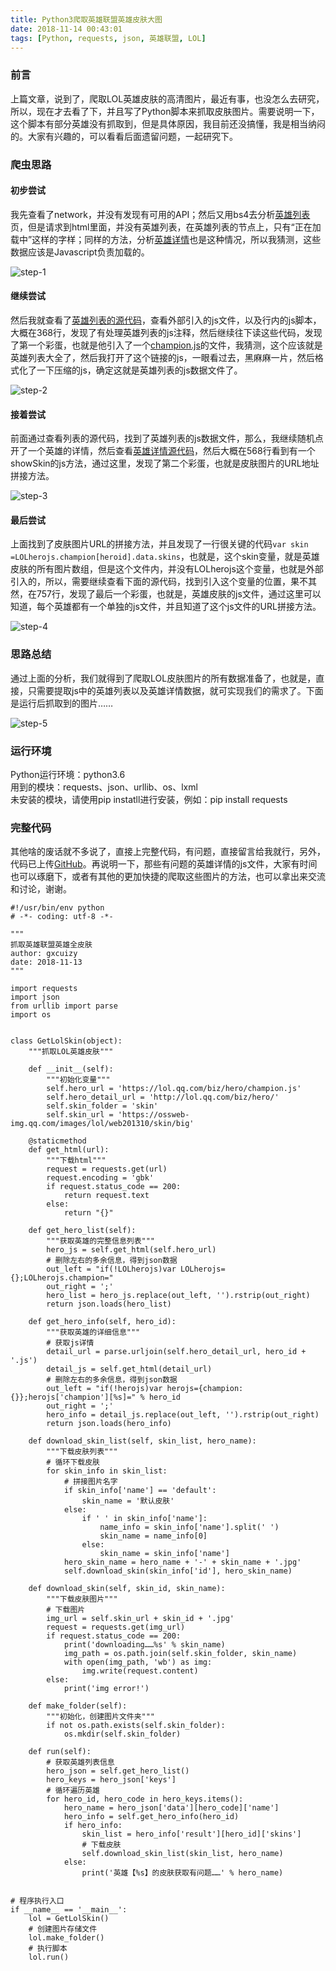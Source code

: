 ```yaml
---
title: Python3爬取英雄联盟英雄皮肤大图
date: 2018-11-14 00:43:01
tags: [Python, requests, json, 英雄联盟, LOL]
---
```


### 前言

上篇文章，说到了，爬取LOL英雄皮肤的高清图片，最近有事，也没怎么去研究，所以，现在才去看了下，并且写了Python脚本来抓取皮肤图片。需要说明一下，这个脚本有部分英雄没有抓取到，但是具体原因，我目前还没搞懂，我是相当纳闷的。大家有兴趣的，可以看看后面遗留问题，一起研究下。

### 爬虫思路

#### 初步尝试

我先查看了network，并没有发现有可用的API；然后又用bs4去分析[英雄列表](https://lol.qq.com/data/info-heros.shtml)页，但是请求到html里面，并没有英雄列表，在英雄列表的节点上，只有“正在加载中”这样的字样；同样的方法，分析[英雄详情](https://lol.qq.com/data/info-defail.shtml?id=Aatrox)也是这种情况，所以我猜测，这些数据应该是Javascript负责加载的。

<!--more-->

![step-1](https://raw.githubusercontent.com/gxcuizy/markdown/master/images/lol-step-1.png)

#### 继续尝试

然后我就查看了[英雄列表的源代码](view-source:https://lol.qq.com/data/info-heros.shtml)，查看外部引入的js文件，以及行内的js脚本，大概在368行，发现了有处理英雄列表的js注释，然后继续往下读这些代码，发现了第一个彩蛋，也就是他引入了一个[champion.js](http://lol.qq.com/biz/hero/champion.js)的文件，我猜测，这个应该就是英雄列表大全了，然后我打开了这个链接的js，一眼看过去，黑麻麻一片，然后格式化了一下压缩的js，确定这就是英雄列表的js数据文件了。

![step-2](https://raw.githubusercontent.com/gxcuizy/markdown/master/images/lol-step=2.png)

#### 接着尝试

前面通过查看列表的源代码，找到了英雄列表的js数据文件，那么，我继续随机点开了一个英雄的详情，然后查看[英雄详情源代码](view-source:https://lol.qq.com/data/info-defail.shtml?id=Aatrox)，然后大概在568行看到有一个showSkin的js方法，通过这里，发现了第二个彩蛋，也就是皮肤图片的URL地址拼接方法。

![step-3](https://raw.githubusercontent.com/gxcuizy/markdown/master/images/lol-step=3.jpg)

#### 最后尝试

上面找到了皮肤图片URL的拼接方法，并且发现了一行很关键的代码`var skin =LOLherojs.champion[heroid].data.skins`，也就是，这个skin变量，就是英雄皮肤的所有图片数组，但是这个文件内，并没有LOLherojs这个变量，也就是外部引入的，所以，需要继续查看下面的源代码，找到引入这个变量的位置，果不其然，在757行，发现了最后一个彩蛋，也就是，英雄皮肤的js文件，通过这里可以知道，每个英雄都有一个单独的js文件，并且知道了这个js文件的URL拼接方法。

![step-4](https://raw.githubusercontent.com/gxcuizy/markdown/master/images/lol-step-4.jpg)

### 思路总结

通过上面的分析，我们就得到了爬取LOL皮肤图片的所有数据准备了，也就是，直接，只需要提取js中的英雄列表以及英雄详情数据，就可实现我们的需求了。下面是运行后抓取到的图片……

![step-5](https://raw.githubusercontent.com/gxcuizy/markdown/master/images/lol-step-5.jpg)

### 运行环境

Python运行环境：python3.6  
用到的模块：requests、json、urllib、os、lxml  
未安装的模块，请使用pip instatll进行安装，例如：pip install requests

### 完整代码

其他啥的废话就不多说了，直接上完整代码，有问题，直接留言给我就行，另外，代码已上传[GitHub](https://github.com/gxcuizy/Python/blob/master/英雄联盟皮肤爬图/get_lol_skin.py)。再说明一下，那些有问题的英雄详情的js文件，大家有时间也可以琢磨下，或者有其他的更加快捷的爬取这些图片的方法，也可以拿出来交流和讨论，谢谢。

```
#!/usr/bin/env python
# -*- coding: utf-8 -*-

"""
抓取英雄联盟英雄全皮肤
author: gxcuizy
date: 2018-11-13
"""

import requests
import json
from urllib import parse
import os


class GetLolSkin(object):
    """抓取LOL英雄皮肤"""

    def __init__(self):
        """初始化变量"""
        self.hero_url = 'https://lol.qq.com/biz/hero/champion.js'
        self.hero_detail_url = 'http://lol.qq.com/biz/hero/'
        self.skin_folder = 'skin'
        self.skin_url = 'https://ossweb-img.qq.com/images/lol/web201310/skin/big'

    @staticmethod
    def get_html(url):
        """下载html"""
        request = requests.get(url)
        request.encoding = 'gbk'
        if request.status_code == 200:
            return request.text
        else:
            return "{}"

    def get_hero_list(self):
        """获取英雄的完整信息列表"""
        hero_js = self.get_html(self.hero_url)
        # 删除左右的多余信息，得到json数据
        out_left = "if(!LOLherojs)var LOLherojs={};LOLherojs.champion="
        out_right = ';'
        hero_list = hero_js.replace(out_left, '').rstrip(out_right)
        return json.loads(hero_list)

    def get_hero_info(self, hero_id):
        """获取英雄的详细信息"""
        # 获取js详情
        detail_url = parse.urljoin(self.hero_detail_url, hero_id + '.js')
        detail_js = self.get_html(detail_url)
        # 删除左右的多余信息，得到json数据
        out_left = "if(!herojs)var herojs={champion:{}};herojs['champion'][%s]=" % hero_id
        out_right = ';'
        hero_info = detail_js.replace(out_left, '').rstrip(out_right)
        return json.loads(hero_info)

    def download_skin_list(self, skin_list, hero_name):
        """下载皮肤列表"""
        # 循环下载皮肤
        for skin_info in skin_list:
            # 拼接图片名字
            if skin_info['name'] == 'default':
                skin_name = '默认皮肤'
            else:
                if ' ' in skin_info['name']:
                    name_info = skin_info['name'].split(' ')
                    skin_name = name_info[0]
                else:
                    skin_name = skin_info['name']
            hero_skin_name = hero_name + '-' + skin_name + '.jpg'
            self.download_skin(skin_info['id'], hero_skin_name)

    def download_skin(self, skin_id, skin_name):
        """下载皮肤图片"""
        # 下载图片
        img_url = self.skin_url + skin_id + '.jpg'
        request = requests.get(img_url)
        if request.status_code == 200:
            print('downloading……%s' % skin_name)
            img_path = os.path.join(self.skin_folder, skin_name)
            with open(img_path, 'wb') as img:
                img.write(request.content)
        else:
            print('img error!')

    def make_folder(self):
        """初始化，创建图片文件夹"""
        if not os.path.exists(self.skin_folder):
            os.mkdir(self.skin_folder)

    def run(self):
        # 获取英雄列表信息
        hero_json = self.get_hero_list()
        hero_keys = hero_json['keys']
        # 循环遍历英雄
        for hero_id, hero_code in hero_keys.items():
            hero_name = hero_json['data'][hero_code]['name']
            hero_info = self.get_hero_info(hero_id)
            if hero_info:
                skin_list = hero_info['result'][hero_id]['skins']
                # 下载皮肤
                self.download_skin_list(skin_list, hero_name)
            else:
                print('英雄【%s】的皮肤获取有问题……' % hero_name)


# 程序执行入口
if __name__ == '__main__':
    lol = GetLolSkin()
    # 创建图片存储文件
    lol.make_folder()
    # 执行脚本
    lol.run()

```